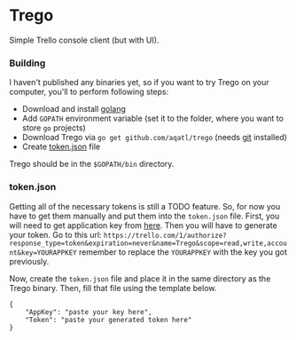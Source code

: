 # Trego

Simple Trello console client (but with UI). 

### Building

I haven't published any binaries yet, so if you want to try Trego on your computer, you'll to 
perform following steps:

* Download and install [golang](https://golang.org/dl/)
* Add `GOPATH` environment variable (set it to the folder, where you want to store `go` 
projects)
* Download Trego via `go get github.com/aqatl/trego` (needs [git](https://git-scm.com/) 
installed)
* Create [token.json](#token.json) file

Trego should be in the `$GOPATH/bin` directory. 

### token.json

Getting all of the necessary tokens is still a TODO feature. So, for now you have to get them 
manually and put them into the `token.json` file. First, you will need to get application key 
from [here](https://trello.com/app-key). Then you will have to generate your token. 
Go to this url: `https://trello.com/1/authorize?response_type=token&expiration=never&name=Trego&scope=read,write,account&key=YOURAPPKEY` remember to replace the `YOURAPPKEY` with 
the key you got previously. 

Now, create the `token.json` file and place it in the same directory as the Trego binary. 
Then, fill that file using the template below.

```
{
	"AppKey": "paste your key here",
	"Token": "paste your generated token here"
}
```
